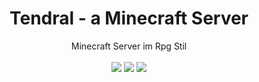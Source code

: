 <div align="center">
    <h1>Tendral - a Minecraft Server</h1>
    <div>Minecraft Server im Rpg Stil</div>
    <br/>
    <a href="https://img.shields.io/badge/MC-1.19.2-red"><img src="https://img.shields.io/badge/MC:-1.19.2-green" /></a>
    <a href="https://img.shields.io/badge/MC-1.19.2-red"><img src="https://img.shields.io/badge/Version:-Tendral--Alpha--0.0.1-red" /></a>
    <a href="https://img.shields.io/badge/MC-1.19.2-red"><img src="https://img.shields.io/badge/IP:-127.0.0.1-red" /></a>
</div>